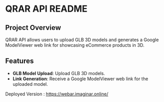 # QRAR API README

## Project Overview

QRAR API allows users to upload GLB 3D models and generates a Google ModelViewer web link for showcasing eCommerce products in 3D.

## Features

- **GLB Model Upload**: Upload GLB 3D models.
- **Link Generation**: Receive a Google ModelViewer web link for the uploaded model.

Deployed Version :
https://webar.imaginar.online/
